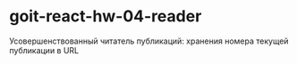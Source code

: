 # goit-react-hw-04-reader
Усовершенствованный читатель публикаций: хранения номера текущей публикации в URL
